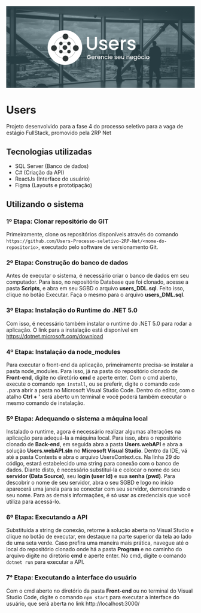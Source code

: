 <img src="https://github.com/Users-Processo-seletivo-2RP-Net/.github/blob/main/profile/banner.png">

# Users
Projeto desenvolvido para a fase 4 do processo seletivo para a vaga de estágio FullStack, promovido pela 2RP Net

## Tecnologias utilizadas
* SQL Server (Banco de dados)
* C# (Criação da API)
* ReactJs (Interface do usuário)
* Figma (Layouts e prototipação)

## Utilizando o sistema
### 1º Etapa: Clonar repositório do GIT
Primeiramente, clone os repositórios disponíveis através do comando `https://github.com/Users-Processo-seletivo-2RP-Net/<nome-do-repositorio>`, executado pelo software de versionamento Git.

### 2º Etapa: Construção do banco de dados
Antes de executar o sistema, é necessário criar o banco de dados em seu computador. Para isso, no repositório Database que foi clonado, acesse a pasta **Scripts**, e abra em seu SGBD o arquivo **users_DDL.sql**. Feito isso, clique no botão Executar. Faça o mesmo para o arquivo **users_DML.sql**.

### 3º Etapa: Instalação do Runtime do .NET 5.0
Com isso, é necessário também instalar o runtime do .NET 5.0 para rodar a aplicação. O link para a instalação está disponível em https://dotnet.microsoft.com/download 

### 4º Etapa: Instalação da node_modules
Para executar o front-end da aplicação, primeiramente precisa-se instalar a pasta node_modules. Para isso, já na pasta do repositório clonado de **Front-end**, digite no diretório **cmd** e aperte enter. Com o cmd aberto, execute o comando `npm install`, ou se preferir, digite o comando `code .`para abrir a pasta no Microsoft Visual Studio Code. Dentro do editor, com o atalho **Ctrl + '** será aberto um terminal e você poderá também executar o mesmo comando de instalação.

### 5º Etapa: Adequando o sistema a máquina local 
Instalado o runtime, agora é necessário realizar algumas alterações na aplicação para adequá-la a máquina local. Para isso, abra o repositório clonado de **Back-end**, em seguida abra a pasta **Users.webAPI** e abra a solução **Users.webAPI.sln** no **Microsoft Visual Studio**. Dentro da IDE, vá até a pasta Contexts e abra o arquivo UsersContext.cs. Na linha 29 do código, estará estabelecido uma string para conexão com o banco de dados. Diante disto, é necessário substituí-la e colocar o nome do seu **servidor (Data Source)**, seu **login (user Id)** e sua **senha (pwd)**. Para descobrir o nome de seu servidor, abra o seu SGBD e logo no início aparecerá uma janela para se conectar com seu servidor, demonstrando o seu nome. Para as demais informações, é só usar as credenciais que você utiliza para acessá-lo.

### 6º Etapa: Executando a API
Substituída a string de conexão, retorne à solução aberta no Visual Studio e clique no botão de executar, em destaque na parte superior da tela ao lado de uma seta verde. Caso prefira uma maneira mais prática, navegue até o local do repositório clonado onde há a pasta **Program** e no caminho do arquivo digite no diretório **cmd** e aperte enter. No cmd, digite o comando `dotnet run` para executar a API.

### 7° Etapa: Executando a interface do usuário
Com o cmd aberto no diretório da pasta **Front-end** ou no terminal do Visual Studio Code, digite o comando `npm start` para executar a interface do usuário, que será aberta no link http://localhost:3000/
